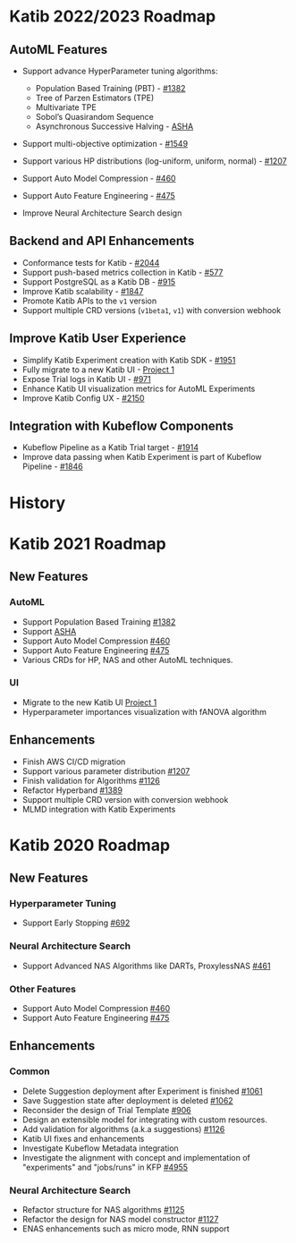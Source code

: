 # Katib 2022/2023 Roadmap

## AutoML Features

- Support advance HyperParameter tuning algorithms:

  - Population Based Training (PBT) - [#1382](https://github.com/kubeflow/katib/issues/1382)
  - Tree of Parzen Estimators (TPE)
  - Multivariate TPE
  - Sobol’s Quasirandom Sequence
  - Asynchronous Successive Halving - [ASHA](https://arxiv.org/pdf/1810.05934.pdf)

- Support multi-objective optimization - [#1549](https://github.com/kubeflow/katib/issues/1549)
- Support various HP distributions (log-uniform, uniform, normal) - [#1207](https://github.com/kubeflow/katib/issues/1207)
- Support Auto Model Compression - [#460](https://github.com/kubeflow/katib/issues/460)
- Support Auto Feature Engineering - [#475](https://github.com/kubeflow/katib/issues/475)
- Improve Neural Architecture Search design

## Backend and API Enhancements

- Conformance tests for Katib - [#2044](https://github.com/kubeflow/katib/issues/2044)
- Support push-based metrics collection in Katib - [#577](https://github.com/kubeflow/katib/issues/577)
- Support PostgreSQL as a Katib DB - [#915](https://github.com/kubeflow/katib/issues/915)
- Improve Katib scalability - [#1847](https://github.com/kubeflow/katib/issues/1847)
- Promote Katib APIs to the `v1` version
- Support multiple CRD versions (`v1beta1`, `v1`) with conversion webhook

## Improve Katib User Experience

- Simplify Katib Experiment creation with Katib SDK - [#1951](https://github.com/kubeflow/katib/pull/1951)
- Fully migrate to a new Katib UI - [Project 1](https://github.com/kubeflow/katib/projects/1)
- Expose Trial logs in Katib UI - [#971](https://github.com/kubeflow/katib/issues/971)
- Enhance Katib UI visualization metrics for AutoML Experiments
- Improve Katib Config UX - [#2150](https://github.com/kubeflow/katib/issues/2150)

## Integration with Kubeflow Components

- Kubeflow Pipeline as a Katib Trial target - [#1914](https://github.com/kubeflow/katib/issues/1914)
- Improve data passing when Katib Experiment is part of Kubeflow Pipeline - [#1846](https://github.com/kubeflow/katib/issues/1846)

# History

# Katib 2021 Roadmap

## New Features

### AutoML

- Support Population Based Training [#1382](https://github.com/kubeflow/katib/issues/1382)
- Support [ASHA](https://arxiv.org/pdf/1810.05934.pdf)
- Support Auto Model Compression [#460](https://github.com/kubeflow/katib/issues/460)
- Support Auto Feature Engineering [#475](https://github.com/kubeflow/katib/issues/475)
- Various CRDs for HP, NAS and other AutoML techniques.

### UI

- Migrate to the new Katib UI [Project 1](https://github.com/kubeflow/katib/projects/1)
- Hyperparameter importances visualization with fANOVA algorithm

## Enhancements

- Finish AWS CI/CD migration
- Support various parameter distribution [#1207](https://github.com/kubeflow/katib/issues/1207)
- Finish validation for Algorithms [#1126](https://github.com/kubeflow/katib/issues/1126)
- Refactor Hyperband [#1389](https://github.com/kubeflow/katib/issues/1389)
- Support multiple CRD version with conversion webhook
- MLMD integration with Katib Experiments

# Katib 2020 Roadmap

## New Features

### Hyperparameter Tuning

- Support Early Stopping [#692](https://github.com/kubeflow/katib/issues/692)

### Neural Architecture Search

- Support Advanced NAS Algorithms like DARTs, ProxylessNAS [#461](https://github.com/kubeflow/katib/issues/461)

### Other Features

- Support Auto Model Compression [#460](https://github.com/kubeflow/katib/issues/460)
- Support Auto Feature Engineering [#475](https://github.com/kubeflow/katib/issues/475)

## Enhancements

### Common

- Delete Suggestion deployment after Experiment is finished [#1061](https://github.com/kubeflow/katib/issues/1061)
- Save Suggestion state after deployment is deleted [#1062](https://github.com/kubeflow/katib/issues/1062)
- Reconsider the design of Trial Template [#906](https://github.com/kubeflow/katib/issues/906)
- Design an extensible model for integrating with custom resources.
- Add validation for algorithms (a.k.a suggestions) [#1126](https://github.com/kubeflow/katib/issues/1126)
- Katib UI fixes and enhancements
- Investigate Kubeflow Metadata integration
- Investigate the alignment with concept and implementation of "experiments" and "jobs/runs" in KFP [#4955](https://github.com/kubeflow/kubeflow/issues/4955)

### Neural Architecture Search

- Refactor structure for NAS algorithms [#1125](https://github.com/kubeflow/katib/issues/1125)
- Refactor the design for NAS model constructor [#1127](https://github.com/kubeflow/katib/issues/1127)
- ENAS enhancements such as micro mode, RNN support
